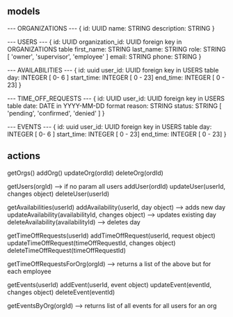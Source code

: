 ## models

--- ORGANIZATIONS ---
{
  id: UUID
  name: STRING
  description: STRING
}

--- USERS ---
{
  id: UUID
  organization_id: UUID foreign key in ORGANIZATIONS table
  first_name: STRING
  last_name: STRING
  role: STRING [ 'owner', 'supervisor', 'employee' ]
  email: STRING
  phone: STRING
}

--- AVAILABILITIES ---
{
  id: uuid
  user_id: UUID foreign key in USERS table
  day: INTEGER [ 0- 6 ]
  start_time: INTEGER [ 0 - 23]
  end_time: INTEGER [ 0 - 23]
}

--- TIME_OFF_REQUESTS ---
{
  id: UUID
  user_id: UUID foreign key in USERS table
  date: DATE in YYYY-MM-DD format 
  reason: STRING
  status: STRING [ 'pending', 'confirmed', 'denied' ]
}

--- EVENTS ---
{
  id: uuid
  user_id: UUID foreign key in USERS table
  day: INTEGER [ 0- 6 ]
  start_time: INTEGER [ 0 - 23]
  end_time: INTEGER [ 0 - 23]
}

## actions

getOrgs()
addOrg()
updateOrg(ordId)
deleteOrg(ordId)

getUsers(orgId) --> if no param all users
addUser(ordId) 
updateUser(userId, changes object)
deleteUser(userId)

getAvailabilities(userId)
addAvailability(userId, day object) --> adds new day
updateAvailability(availabilityId, changes object) --> updates existing day
deleteAvailability(availabilityId) --> deletes day

getTimeOffRequests(userId)
addTimeOffRequest(userId, request object)
updateTimeOffRequest(timeOffRequestId, changes object)
deleteTimeOffRequest(timeOffRequestId)

getTimeOffRequestsForOrg(orgId) --> returns a list of the above but for each employee

getEvents(userId)
addEvent(userId, event object)
updateEvent(eventId, changes object)
deleteEvent(eventId)

getEventsByOrg(orgId) --> returns list of all events for all users for an org

